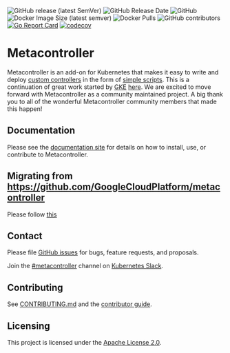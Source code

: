 ![GitHub release (latest SemVer)](https://img.shields.io/github/v/release/metacontroller/metacontroller)
![GitHub Release Date](https://img.shields.io/github/release-date/metacontroller/metacontroller)
![GitHub](https://img.shields.io/github/license/metacontroller/metacontroller)
![Docker Image Size (latest semver)](https://img.shields.io/docker/image-size/metacontrollerio/metacontroller)
![Docker Pulls](https://img.shields.io/docker/pulls/metacontrollerio/metacontroller)
![GitHub contributors](https://img.shields.io/github/contributors/metacontroller/metacontroller)
[![Go Report Card](https://goreportcard.com/badge/github.com/metacontroller/metacontroller)](https://goreportcard.com/report/github.com/metacontroller/metacontroller)
[![codecov](https://codecov.io/gh/metacontroller/metacontroller/branch/master/graph/badge.svg?token=VU0L35J51Z)](https://codecov.io/gh/metacontroller/metacontroller)

# Metacontroller

Metacontroller is an add-on for Kubernetes that makes it easy to write and
deploy [custom controllers](https://kubernetes.io/docs/concepts/api-extension/custom-resources/#custom-controllers)
in the form of [simple scripts](https://metacontroller.github.io/metacontroller/). This is a continuation of great work started by [GKE](https://cloud.google.com/kubernetes-engine/) [here](https://github.com/GoogleCloudPlatform/metacontroller). We are excited to move forward with Metacontroller as a community maintained project. 
A big thank you to all of the wonderful Metacontroller community members that made this happen!


## Documentation

Please see the [documentation site](https://metacontroller.github.io/metacontroller/) for details
on how to install, use, or contribute to Metacontroller.

## Migrating from https://github.com/GoogleCloudPlatform/metacontroller
Please follow [this](https://metacontroller.github.io/metacontroller/guide/install.html?highlight=migrat#migrating-from-googlecloudplatformmetacontroller)

## Contact

Please file [GitHub issues](https://github.com/metacontroller/metacontroller/issues) for bugs, feature requests, and proposals.

Join the [#metacontroller](https://kubernetes.slack.com/messages/metacontroller/) channel on
[Kubernetes Slack](http://slack.kubernetes.io).


## Contributing

See [CONTRIBUTING.md](CONTRIBUTING.md) and the
[contributor guide](https://metacontroller.github.io/metacontroller/contrib.html).

## Licensing

This project is licensed under the [Apache License 2.0](LICENSE).
